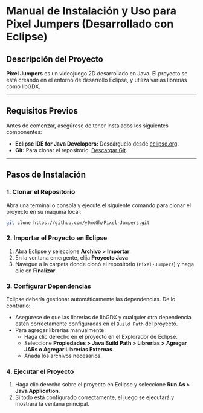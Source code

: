 # Manual de Instalación y Uso para Pixel Jumpers (Desarrollado con Eclipse)

## **Descripción del Proyecto**
**Pixel Jumpers** es un videojuego 2D desarrollado en Java. El proyecto se está creando en el entorno de desarrollo Eclipse, y utiliza varias librerías como libGDX.

---

## **Requisitos Previos**
Antes de comenzar, asegúrese de tener instalados los siguientes componentes:

- **Eclipse IDE for Java Developers:** Descárguelo desde [eclipse.org](https://www.eclipse.org/downloads/).
- **Git:** Para clonar el repositorio. [Descargar Git](https://git-scm.com/downloads).

---

## **Pasos de Instalación**

### **1. Clonar el Repositorio**
Abra una terminal o consola y ejecute el siguiente comando para clonar el proyecto en su máquina local:
```bash
git clone https://github.com/y0moGh/Pixel-Jumpers.git
```

### **2. Importar el Proyecto en Eclipse**
1. Abra Eclipse y seleccione **Archivo > Importar**.
2. En la ventana emergente, elija **Proyecto Java**
3. Navegue a la carpeta donde clonó el repositorio (`Pixel-Jumpers`) y haga clic en **Finalizar**.

### **3. Configurar Dependencias**
Eclipse debería gestionar automáticamente las dependencias. De lo contrario:
- Asegúrese de que las librerías de libGDX y cualquier otra dependencia estén correctamente configuradas en el `Build Path` del proyecto.
- Para agregar librerías manualmente:
  - Haga clic derecho en el proyecto en el Explorador de Eclipse.
  - Seleccione **Propiedades > Java Build Path > Librerías > Agregar JARs o Agregar Librerías Externas**.
  - Añada los archivos necesarios.

### **4. Ejecutar el Proyecto**
1. Haga clic derecho sobre el proyecto en Eclipse y seleccione **Run As > Java Application**.
2. Si todo está configurado correctamente, el juego se ejecutará y mostrará la ventana principal.
